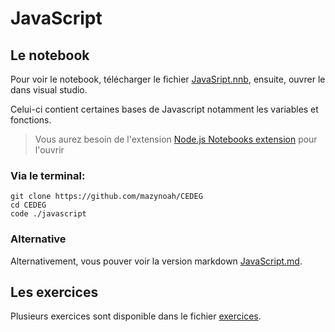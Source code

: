 # JavaScript

## Le notebook

Pour voir le notebook, télécharger le fichier [JavaSript.nnb](./JavaScript.nnb),
ensuite, ouvrer le dans visual studio.

Celui-ci contient certaines bases de Javascript notamment les variables et
fonctions.

> Vous aurez besoin de l'extension
> [Node.js Notebooks extension](https://marketplace.visualstudio.com/items?itemName=donjayamanne.typescript-notebook)
> pour l'ouvrir

### Via le terminal:

```
git clone https://github.com/mazynoah/CEDEG
cd CEDEG
code ./javascript
```

### Alternative

Alternativement, vous pouver voir la version markdown
[JavaScript.md](./JavaScript.md).

## Les exercices

Plusieurs exercices sont disponible dans le fichier [exercices](./exercises/).
